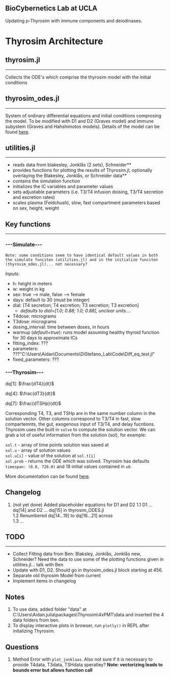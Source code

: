 BioCybernetics Lab at UCLA
---

Updating p-Thyrosim with immune components and deiodinases. 


# Thyrosim Architecture

## thyrosim.jl
---
Collects the ODE's which comprise the thyrosim model with the initial conditions  

## thyrosim_odes.jl
---
System of ordinary differential equations and initial conditions comprosing the model. To be modified with D1 and D2 (Graves model) and Immune subystem (Graves and Hahshimotos models). Details of the model can be found [here](https://www.frontiersin.org/articles/10.3389/fendo.2022.888429). 

## utilities.jl
---
* reads data from blakesley, Jonklås (2 sets), Schneider**
* provides functions for plotting the results of Thyrosim.jl, optionally overlaying the Blakesley, Jonklås, or Schneider data**
* contains the simulation function
* initializes the IC variables and parameter values
* sets adjustable parameters (i.e. T3/T4 infusion doising, T3/T4 secretion and excretion rates)
* scales plasma (Feldchush), slow, fast compartment parameters based on sex, height, weight

## Key functions
---
### ---Simulate---
    Note: some conditions seem to have identical default values in both the simulate funciton (utilities.jl) and in the initialize funciton (thyrosim_odes.jl)... not necessary?

*Inputs:* 
- h: height in meters
- w: weight in kg
- sex: true --> male, false --> female
- days: default to 30 (must be integer)
- dial: [T4 secretion; T4 excretion; T3 secretion; T3 excretion]
    - *defaults to dial=[1.0; 0.88; 1.0; 0.88], unclear units....*
- T4dose: micrograms
- T3dose: micrograms
- dosing_interval: time between doses, in hours
- warmup (*default=true*): runs model assuming healthy thyroid function for 30 days to approximate ICs
- fitting_index: ???
- parameters: ???"C:\Users\Aidan\Documents\DiStefano_Lab\Code\Diff_eq_test.jl"
- fixed_parameters: ???

### ---Thyrosim---
dq[1]: $\frac{dT4}{dt}$

dq[4]: $\frac{dT3}{dt}$

dq[7]: $\frac{dTSHp}{dt}$

Corresponding T4, T3, and TSHp are in the same number column in the solution vector. Other columns correspond to T3/T4 in fast, slow compartemnts, the gut, exogenous input of T3/T4, and delay fucntions. Thyrosim uses the built in `solve` to compute the solution vector. We can grab a lot of useful information from the solution (sol), for example:

`sol.t` - array of time points solution was saved at\
`sol.u` - array of solution values\
`sol.u[i]` - value of the solution at `sol.t[i]`\
`sol.prob` - returns the ODE which was solved. Thyrosim has defaults `timespan: (0.0, 720.0)` and 19 initial values contained in `u0`. 

More documentation can be found [here](https://docs.sciml.ai/DiffEqDocs/stable/).

## Changelog
1. (not yet done) Added placeholder equations for D1 and D2
    1.1 D1 ... dq[14] and D2 ... dq[15] in thyrosim_ODES.jl <br>
    1.2 Renumbered dq[14...19] to dq[16...21] across <br>
    1.3 ...

## TODO
---
* Collect Fitting data from Ben: Blaksley, Jonklås, Jonklås new, Schneider? Need the data to use some of the plotting functions given in utilities.jl... talk with Ben
* Update with D1, D2. Should go in thyrosim_odes.jl block starting at 456.
* Separate old thyrosim Model from current
* Implement items in changelog


## Notes
1. To use data, added folder "data" at C:\Users\Aidan\.julia\packages\Thyrosim\4xPMT\data and inserted the 4 data folders from ben.
2. To display interactive plots in browser, run `plotly()` in REPL after initalizing Thyrosim.

## Questions
1. Method Error with `plot_jonklaas`. Also not sure if it is necessary to provide T4data, T3data, TSHdata speratley?
**Note: vectorizing leads to bounds error but allows function call**
